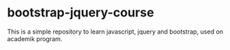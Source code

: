 # bootstrap-jquery-course
This is a simple repository to learn javascript, jquery and bootstrap, used on academik program.
